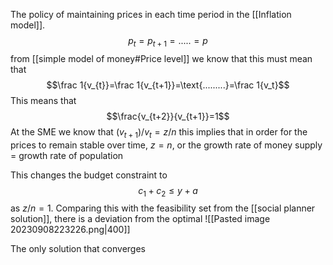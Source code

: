 The policy of maintaining prices in each time period in the [[Inflation model]].$$p_t=p_{t+1}=\text{.....}=p$$from [[simple model of money#Price level]] we know that this must mean that$$\frac 1{v_{t}}=\frac 1{v_{t+1}}=\text{.........}=\frac 1{v_t}$$This means that $$\frac{v_{t+2}}{v_{t+1}}=1$$At the SME we know that $(v_{t+1})/{v_{t}}=z/n$
this implies that in order for the prices to remain stable over time, $z=n$, or the growth rate of money supply = growth rate of population

This changes the budget constraint to$$c_1+c_2\le y+a$$ as $z/n=1$. Comparing this with the feasibility set from the [[social planner solution]], there is a deviation from the optimal
![[Pasted image 20230908223226.png|400]]

The only solution that converges 
